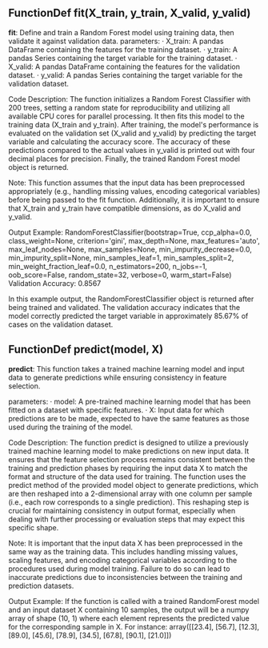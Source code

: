 ## FunctionDef fit(X_train, y_train, X_valid, y_valid)
**fit**: Define and train a Random Forest model using training data, then validate it against validation data.
parameters:
· X_train: A pandas DataFrame containing the features for the training dataset.
· y_train: A pandas Series containing the target variable for the training dataset.
· X_valid: A pandas DataFrame containing the features for the validation dataset.
· y_valid: A pandas Series containing the target variable for the validation dataset.

Code Description: The function initializes a Random Forest Classifier with 200 trees, setting a random state for reproducibility and utilizing all available CPU cores for parallel processing. It then fits this model to the training data (X_train and y_train). After training, the model's performance is evaluated on the validation set (X_valid and y_valid) by predicting the target variable and calculating the accuracy score. The accuracy of these predictions compared to the actual values in y_valid is printed out with four decimal places for precision. Finally, the trained Random Forest model object is returned.

Note: This function assumes that the input data has been preprocessed appropriately (e.g., handling missing values, encoding categorical variables) before being passed to the fit function. Additionally, it is important to ensure that X_train and y_train have compatible dimensions, as do X_valid and y_valid.

Output Example: RandomForestClassifier(bootstrap=True, ccp_alpha=0.0, class_weight=None,
                       criterion='gini', max_depth=None, max_features='auto',
                       max_leaf_nodes=None, max_samples=None,
                       min_impurity_decrease=0.0, min_impurity_split=None,
                       min_samples_leaf=1, min_samples_split=2,
                       min_weight_fraction_leaf=0.0, n_estimators=200,
                       n_jobs=-1, oob_score=False, random_state=32, verbose=0,
                       warm_start=False)
Validation Accuracy: 0.8567

In this example output, the RandomForestClassifier object is returned after being trained and validated. The validation accuracy indicates that the model correctly predicted the target variable in approximately 85.67% of cases on the validation dataset.
## FunctionDef predict(model, X)
**predict**: This function takes a trained machine learning model and input data to generate predictions while ensuring consistency in feature selection.

parameters:
· model: A pre-trained machine learning model that has been fitted on a dataset with specific features.
· X: Input data for which predictions are to be made, expected to have the same features as those used during the training of the model.

Code Description: The function predict is designed to utilize a previously trained machine learning model to make predictions on new input data. It ensures that the feature selection process remains consistent between the training and prediction phases by requiring the input data X to match the format and structure of the data used for training. The function uses the predict method of the provided model object to generate predictions, which are then reshaped into a 2-dimensional array with one column per sample (i.e., each row corresponds to a single prediction). This reshaping step is crucial for maintaining consistency in output format, especially when dealing with further processing or evaluation steps that may expect this specific shape.

Note: It is important that the input data X has been preprocessed in the same way as the training data. This includes handling missing values, scaling features, and encoding categorical variables according to the procedures used during model training. Failure to do so can lead to inaccurate predictions due to inconsistencies between the training and prediction datasets.

Output Example: If the function is called with a trained RandomForest model and an input dataset X containing 10 samples, the output will be a numpy array of shape (10, 1) where each element represents the predicted value for the corresponding sample in X. For instance:
array([[23.4],
       [56.7],
       [12.3],
       [89.0],
       [45.6],
       [78.9],
       [34.5],
       [67.8],
       [90.1],
       [21.0]])
